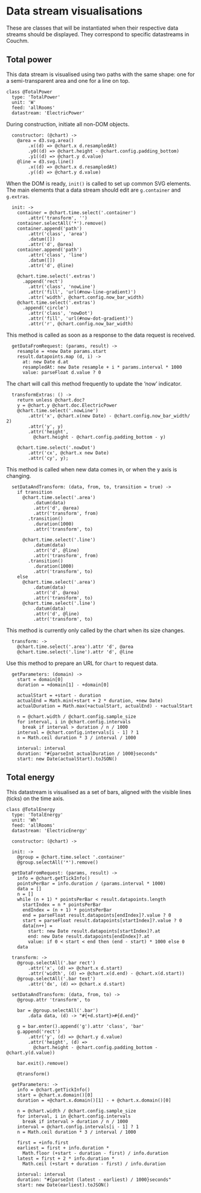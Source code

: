 # Data stream visualisations

These are classes that will be instantiated when their respective data streams
should be displayed. They correspond to specific datastreams in Couchm.

## Total power

This data stream is visualised using two paths with the same shape: one for a
semi-transparent area and one for a line on top.

    class @TotalPower
      type: 'TotalPower'
      unit: 'W'
      feed: 'allRooms'
      datastream: 'ElectricPower'

During construction, initiate all non-DOM objects.

      constructor: (@chart) ->
        @area = d3.svg.area()
            .x((d) => @chart.x d.resampledAt)
            .y0((d) => @chart.height - @chart.config.padding_bottom)
            .y1((d) => @chart.y d.value)
        @line = d3.svg.line()
            .x((d) => @chart.x d.resampledAt)
            .y((d) => @chart.y d.value)

When the DOM is ready, `init()` is called to set up common SVG elements.
The main elements that a data stream should edit are `g.container` and
`g.extras`.

      init: ->
        container = @chart.time.select('.container')
            .attr('transform', '')
        container.selectAll('*').remove()
        container.append('path')
            .attr('class', 'area')
            .datum([])
            .attr('d', @area)
        container.append('path')
            .attr('class', 'line')
            .datum([])
            .attr('d', @line)

        @chart.time.select('.extras')
          .append('rect')
            .attr('class', 'nowLine')
            .attr('fill', 'url(#now-line-gradient)')
            .attr('width', @chart.config.now_bar_width)
        @chart.time.select('.extras')
          .append('circle')
            .attr('class', 'nowDot')
            .attr('fill', 'url(#now-dot-gradient)')
            .attr('r', @chart.config.now_bar_width)

This method is called as soon as a response to the data request is received.

      getDataFromRequest: (params, result) ->
        resample = +new Date params.start
        result.datapoints.map (d, i) ->
          at: new Date d.at
          resampledAt: new Date resample + i * params.interval * 1000
          value: parseFloat d.value ? 0

The chart will call this method frequently to update the ‘now’ indicator.

      transformExtras: () ->
        return unless @chart.doc?
        y = @chart.y @chart.doc.ElectricPower
        @chart.time.select('.nowLine')
            .attr('x', @chart.x(new Date) - @chart.config.now_bar_width/ 2)
            .attr('y', y)
            .attr('height',
              @chart.height - @chart.config.padding_bottom - y)

        @chart.time.select('.nowDot')
            .attr('cx', @chart.x new Date)
            .attr('cy', y);

This method is called when new data comes in, or when the y axis is changing.

      setDataAndTransform: (data, from, to, transition = true) ->
        if transition
          @chart.time.select('.area')
              .datum(data)
              .attr('d', @area)
              .attr('transform', from)
            .transition()
              .duration(1000)
              .attr('transform', to)

          @chart.time.select('.line')
              .datum(data)
              .attr('d', @line)
              .attr('transform', from)
            .transition()
              .duration(1000)
              .attr('transform', to)
        else
          @chart.time.select('.area')
              .datum(data)
              .attr('d', @area)
              .attr('transform', to)
          @chart.time.select('.line')
              .datum(data)
              .attr('d', @line)
              .attr('transform', to)

This method is currently only called by the chart when its size changes.

      transform: ->
        @chart.time.select('.area').attr 'd', @area
        @chart.time.select('.line').attr 'd', @line

Use this method to prepare an URL for `Chart` to request data.

      getParameters: (domain) ->
        start = domain[0]
        duration = +domain[1] - +domain[0]

        actualStart = +start - duration
        actualEnd = Math.min(+start + 2 * duration, +new Date)
        actualDuration = Math.max(+actualStart, actualEnd) - +actualStart

        n = @chart.width / @chart.config.sample_size
        for interval, i in @chart.config.intervals
          break if interval > duration / n / 1000
        interval = @chart.config.intervals[i - 1] ? 1
        n = Math.ceil duration * 3 / interval / 1000

        interval: interval
        duration: "#{parseInt actualDuration / 1000}seconds"
        start: new Date(actualStart).toJSON()

## Total energy

This datastream is visualised as a set of bars, aligned with the visible
lines (ticks) on the time axis.

    class @TotalEnergy
      type: 'TotalEnergy'
      unit: 'Wh'
      feed: 'allRooms'
      datastream: 'ElectricEnergy'

      constructor: (@chart) ->

      init: ->
        @group = @chart.time.select '.container'
        @group.selectAll('*').remove()

      getDataFromRequest: (params, result) ->
        info = @chart.getTickInfo()
        pointsPerBar = info.duration / (params.interval * 1000)
        data = []
        n = []
        while (n + 1) * pointsPerBar < result.datapoints.length
          startIndex = n * pointsPerBar
          endIndex = (n + 1) * pointsPerBar
          end = parseFloat result.datapoints[endIndex]?.value ? 0
          start = parseFloat result.datapoints[startIndex]?.value ? 0
          data[n++] =
            start: new Date result.datapoints[startIndex]?.at
            end: new Date result.datapoints[endIndex]?.at
            value: if 0 < start < end then (end - start) * 1000 else 0
        data

      transform: ->
        @group.selectAll('.bar rect')
            .attr('x', (d) => @chart.x d.start)
            .attr('width', (d) => @chart.x(d.end) - @chart.x(d.start))
        @group.selectAll('.bar text')
            .attr('dx', (d) => @chart.x d.start)

      setDataAndTransform: (data, from, to) ->
        @group.attr 'transform', to

        bar = @group.selectAll('.bar')
            .data data, (d) -> "#{+d.start}>#{d.end}"

        g = bar.enter().append('g').attr 'class', 'bar'
        g.append('rect')
            .attr('y', (d) => @chart.y d.value)
            .attr('height', (d) =>
              @chart.height - @chart.config.padding_bottom - @chart.y(d.value))

        bar.exit().remove()

        @transform()

      getParameters: ->
        info = @chart.getTickInfo()
        start = @chart.x.domain()[0]
        duration = +@chart.x.domain()[1] - + @chart.x.domain()[0]

        n = @chart.width / @chart.config.sample_size
        for interval, i in @chart.config.intervals
          break if interval > duration / n / 1000
        interval = @chart.config.intervals[i - 1] ? 1
        n = Math.ceil duration * 3 / interval / 1000

        first = +info.first
        earliest = first + info.duration *
          Math.floor (+start - duration - first) / info.duration
        latest = first + 2 * info.duration *
          Math.ceil (+start + duration - first) / info.duration

        interval: interval
        duration: "#{parseInt (latest - earliest) / 1000}seconds"
        start: new Date(earliest).toJSON()
